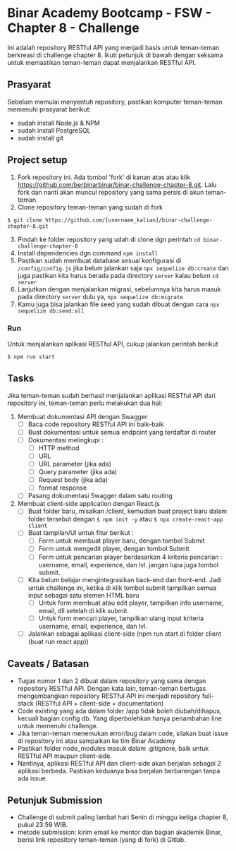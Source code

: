 # Binar Academy Bootcamp - FSW - Chapter 8 - Challenge

Ini adalah repository RESTful API yang menjadi basis untuk teman-teman berkreasi di challenge chapter 8. Ikuti petunjuk di bawah dengan seksama untuk memastikan teman-teman dapat menjalankan RESTful API.

## Prasyarat
Sebelum memulai menyentuh repository, pastikan komputer teman-teman memenuhi prasyarat berikut:
- sudah install Node.js & NPM
- sudah install PostgreSQL
- sudah install git

## Project setup
1. Fork repository ini. Ada tombol 'fork' di kanan atas atau klik https://github.com/berbinarbinar/binar-challenge-chapter-8.git. Lalu fork dan nanti akan muncul repository yang sama persis di akun teman-teman.
2. Clone repository teman-teman yang sudah di fork 

```
$ git clone https://github.com/[username_kalian]/binar-challenge-chapter-8.git
```

3. Pindah ke folder repository yang udah di clone dgn perintah 
`cd binar-challenge-chapter-8`
4.  Install dependencies dgn command `npm install`
5.   Pastikan sudah membuat database sesuai konfigurasi di `/config/config.js` jika belum jalankan saja `npx sequelize db:create` dan juga pastikan kita harus berada pada directory `server` kalau belum `cd server`
6.   Lanjutkan dengan menjalankan migrasi, sebelumnya kita harus masuk pada directory `server` dulu ya, `npx sequelize db:migrate`
7.   Kamu juga bisa jalankan file seed yang sudah dibuat dengan cara `npx sequelize db:seed:all`
### Run
Untuk menjalankan aplikasi RESTful API, cukup jalankan perintah berikut
```
$ npm run start
```

## Tasks
Jika teman-teman sudah berhasil menjalankan aplikasi RESTful API dari repository ini, teman-teman perlu melakukan dua hal:
1. Membuat dokumentasi API dengan Swagger
    - [ ] Baca code repository RESTful API ini baik-baik
    - [ ] Buat dokumentasi untuk semua endpoint yang terdaftar di router
    - [ ] Dokumentasi melingkupi : 
        - [ ] HTTP method
        - [ ] URL
        - [ ] URL parameter (jika ada)
        - [ ] Query parameter (jika ada)
        - [ ] Request body (jika ada)
        - [ ] format response
    - [ ] Pasang dokumentasi Swagger dalam satu routing
2. Membuat client-side application dengan React.js
    - [ ] Buat folder baru, misalkan /client, kemudian buat project baru dalam folder tersebut dengan `$ npm init -y` atau `$ npx create-react-app client`
    - [ ] Buat tampilan/UI untuk fitur berikut :
        - [ ] Form untuk membuat player baru, dengan tombol Submit
        - [ ] Form untuk mengedit player, dengan tombol Submit
        - [ ] Form untuk pencarian player berdasarkan 4 kriteria pencarian : username, email, experience, dan lvl. jangan lupa juga tombol submit.
    - [ ] Kita belum belajar mengintegrasikan back-end dan front-end. Jadi untuk challenge ini, ketika di klik tombol submit tampilkan semua input sebagai satu elemen HTML baru
        - [ ] Untuk form membuat atau edit player, tampilkan info username, email, dll setelah di klik submit. 
        - [ ] Untuk form mencari player, tampilkan ulang input kriteria username, email, experience, dan lvl.
    - [ ] Jalankan sebagai aplikasi client-side (npm run start di folder client (buat run react app))

## Caveats / Batasan
- Tugas nomor 1 dan 2 dibuat dalam repository yang sama dengan repository RESTful API. Dengan kata lain, teman-teman bertugas mengembangkan repository RESTful API ini menjadi repository full-stack (RESTful API + client-side + documentation)
- Code existing yang ada dalam folder /app tidak boleh diubah/dihapus, kecuali bagian config db. Yang diperbolehkan hanya penambahan line untuk memenuhi challenge. 
- Jika teman-teman menemukan error/bug dalam code, silakan buat issue di repository ini atau sampaikan ke tim Binar Academy
- Pastikan folder node_modules masuk dalam .gitignore, baik untuk RESTful API maupun client-side.
- Nantinya, aplikasi RESTful API dan client-side akan berjalan sebagai 2 aplikasi berbeda. Pastikan keduanya bisa berjalan berbarengan tanpa ada issue.

## Petunjuk Submission
- Challenge di submit paling lambat hari Senin di minggu ketiga chapter 8, pukul 23:59 WIB.
- metode submission: kirim email ke mentor dan bagian akademik Binar, berisi link repository teman-teman (yang di fork) di Gitlab.
